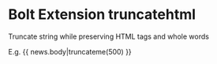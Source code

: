 # Bolt Extension truncatehtml
Truncate string while preserving HTML tags and whole words

E.g. {{ news.body|truncateme(500) }}
